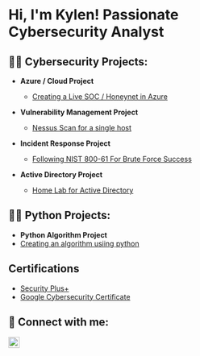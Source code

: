 <h1>Hi, I'm Kylen! Passionate Cybersecurity Analyst</h1>

<h2>👨‍💻 Cybersecurity Projects:</h2>

- <b>Azure / Cloud Project</b>
  - [Creating a Live SOC / Honeynet in Azure](https://github.com/KylenTSmith/Cloud-SOC)

- <b>Vulnerability Management Project</b>
  - [Nessus Scan for a single host](https://github.com/KylenTSmith/Vulnerability-management-Nessus-Scan)

- <b>Incident Response Project</b>
  - [Following NIST 800-61 For Brute Force Success](https://github.com/KylenTSmith/Incident-Response)

- <b>Active Directory Project</b>
  - [Home Lab for Active Directory](https://github.com/KylenTSmith/Active-Directory-Home-Lab)

 <h2>👨‍💻 Python Projects:</h2>
 
- <b>Python Algorithm Project</b>
 - [Creating an algorithm usiing python](https://github.com/KylenTSmith/Creating-a-Python-Algorithim)

<h2>Certifications</h2>

- [Security Plus+](https://www.credly.com/badges/a9afeb60-f436-495e-b8ac-8faf522591e4/public_url)
- [Google Cybersecurity Certificate](https://www.credly.com/badges/8910c38e-3831-4d4c-b554-48b76a3e4167)

<h2> 🤳 Connect with me:</h2>


[<img align="left" alt="KylenSmith | LinkedIn" width="22px" src="https://cdn.jsdelivr.net/npm/simple-icons@v3/icons/linkedin.svg" />][linkedin]


[linkedin]: https://www.linkedin.com/in/kylen-smith-0876bb222/

